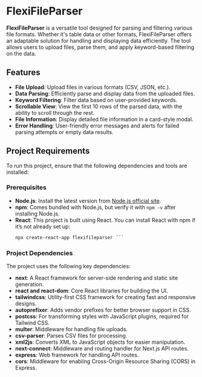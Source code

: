 # FlexiFileParser

**FlexiFileParser** is a versatile tool designed for parsing and filtering various file formats. Whether it's table data or other formats, FlexiFileParser offers an adaptable solution for handling and displaying data efficiently. The tool allows users to upload files, parse them, and apply keyword-based filtering on the data.

## Features

- **File Upload**: Upload files in various formats (CSV, JSON, etc.).
- **Data Parsing**: Efficiently parse and display data from the uploaded files.
- **Keyword Filtering**: Filter data based on user-provided keywords.
- **Scrollable View**: View the first 10 rows of the parsed data, with the ability to scroll through the rest.
- **File Information**: Display detailed file information in a card-style modal.
- **Error Handling**: User-friendly error messages and alerts for failed parsing attempts or empty data results.

## Project Requirements

To run this project, ensure that the following dependencies and tools are installed:

### Prerequisites

- **Node.js**: Install the latest version from [Node.js official site](https://nodejs.org/).
- **npm**: Comes bundled with Node.js, but verify it with `npm -v` after installing Node.js.
- **React**: This project is built using React. You can install React with npm if it’s not already set up:
  ```bash
  npx create-react-app flexifileparser ´´´

### Project Dependencies
The project uses the following key dependencies:

- **next**: A React framework for server-side rendering and static site generation.
- **react and react-dom**: Core React libraries for building the UI.
- **tailwindcss**: Utility-first CSS framework for creating fast and responsive designs.
- **autoprefixer**: Adds vendor prefixes for better browser support in CSS.
- **postcss**: For transforming styles with JavaScript plugins, required for Tailwind CSS.
- **multer**: Middleware for handling file uploads.
- **csv-parser**: Parses CSV files for processing.
- **xml2js**: Converts XML to JavaScript objects for easier manipulation.
- **next-connect**: Middleware and routing handler for Next.js API routes.
- **express**: Web framework for handling API routes.
- **cors**: Middleware for enabling Cross-Origin Resource Sharing (CORS) in Express.
